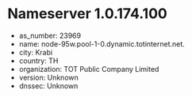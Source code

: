 # Nameserver 1.0.174.100

* as_number: 23969
* name: node-95w.pool-1-0.dynamic.totinternet.net.
* city: Krabi
* country: TH
* organization: TOT Public Company Limited
* version: Unknown
* dnssec: Unknown
